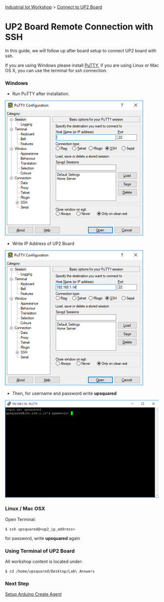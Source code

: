 [Industrial Iot Workshop](https://github.com/SSG-DRD-IOT/Industrial-IoT-Workshop) > [Connect to UP2 Board](up2-board-connect.md)

# UP2 Board Remote Connection with SSH

In this guide, we will follow up after board setup to connect UP2 board with ssh.

If you are using Windows please install [PuTTY](https://putty.org), if you are using Linux or Mac OS X, you can use the terminal for ssh connection.

### Windows 

  - Run PuTTY after installation.

![](./images/putty.png) 

  - Write IP Address of UP2 Board

![](./images/putty2.png) 

  - Then, for username and password write **upsquared**

![](./images/putty3.png) 

### Linux / Mac OSX

Open Terminal:

`$ ssh upsquared@<up2_ip_address>`

for password, write **upsquared** again

### Using Terminal of UP2 Board

All workshop content is located under:

`$ cd /home/upsquared/Desktop/Lab\ Answers`

### Next Step

[Setup Arduino Create Agent](setup-arduino-create-agent.md)

